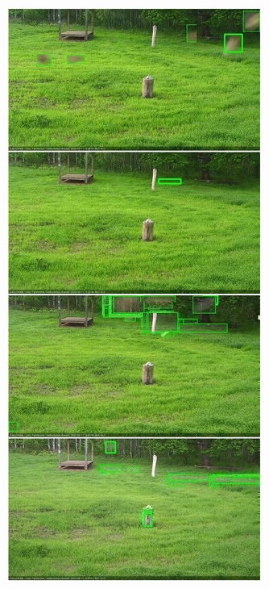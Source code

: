 ![20200611-180501-181503](in2/20200611/20200611-180501-181503_0_.jpg)
![20200611-182517-183518](in2/20200611/20200611-182517-183518_0_.jpg)
![20200611-184532-185534](in2/20200611/20200611-184532-185534_0_.jpg)
![20200611-185540-190541](in2/20200611/20200611-185540-190541_0_.jpg)
